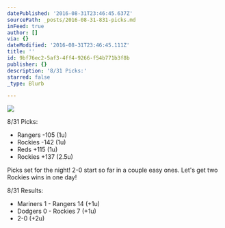```yaml
---
datePublished: '2016-08-31T23:46:45.637Z'
sourcePath: _posts/2016-08-31-831-picks.md
inFeed: true
author: []
via: {}
dateModified: '2016-08-31T23:46:45.111Z'
title: ''
id: 9bf76ec2-5af3-4ff4-9266-f54b771b3f8b
publisher: {}
description: '8/31 Picks:'
starred: false
_type: Blurb

---
```

![](https://the-grid-user-content.s3-us-west-2.amazonaws.com/07201755-fc8a-4129-ad57-3d8c79319f96.jpg)

8/31 Picks:

* Rangers -105 (1u)
* Rockies -142 (1u)
* Reds +115 (1u)
* Rockies +137 (2.5u)

Picks set for the night! 2-0 start so far in a couple easy ones. Let's get two Rockies wins in one day!

8/31 Results:

* Mariners 1 - Rangers 14 (+1u)
* Dodgers 0 - Rockies 7 (+1u)
* 2-0 (+2u)